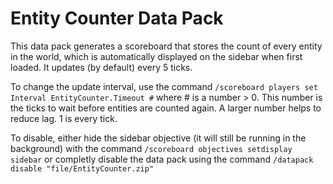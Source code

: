 # Entity Counter Data Pack
This data pack generates a scoreboard that stores the count of every entity in the world, which is automatically displayed on the sidebar when first loaded. It updates (by default) every 5 ticks.

To change the update interval, use the command `/scoreboard players set Interval EntityCounter.Timeout #` where # is a number > 0. This number is the ticks to wait before entities are counted again. A larger number helps to reduce lag. 1 is every tick.

To disable, either hide the sidebar objective (it will still be running in the background) with the command  `/scoreboard objectives setdisplay sidebar` or completly disable the data pack using the command `/datapack disable "file/EntityCounter.zip"`
